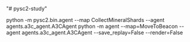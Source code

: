 "# pysc2-study" 

python -m pysc2.bin.agent --map CollectMineralShards --agent agents.a3c_agent.A3CAgent
python -m agent --map=MoveToBeacon --agent agents.a3c_agent.A3CAgent --save_replay=False --render=False